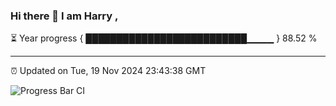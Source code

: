 ### Hi there 👋 I am Harry , 

⏳ Year progress { ██████████████████████████▁▁▁▁ } 88.52 %

---

⏰ Updated on Tue, 19 Nov 2024 23:43:38 GMT

![Progress Bar CI](https://github.com/duykhang68/duykhang68/workflows/Progress%20Bar%20CI/badge.svg)
